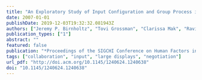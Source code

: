 ```yaml
---
title: "An Exploratory Study of Input Configuration and Group Process in a Negotiation Task Using a Large Display"
date: 2007-01-01
publishDate: 2019-12-03T19:32:32.081943Z
authors: ["Jeremy P. Birnholtz", "Tovi Grossman", "Clarissa Mak", "Ravin Balakrishnan"]
publication_types: ["1"]
abstract: ""
featured: false
publication: "*Proceedings of the SIGCHI Conference on Human Factors in Computing Systems*"
tags: ["collaboration", "input", "large displays", "negotiation"]
url_pdf: "http://doi.acm.org/10.1145/1240624.1240638"
doi: "10.1145/1240624.1240638"
---
```


